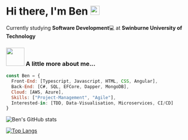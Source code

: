 
  
  
<h1>Hi there, I'm Ben <img src="https://media.giphy.com/media/hvRJCLFzcasrR4ia7z/giphy.gif" width="25px"> </h1>
  
  
Currently studying **Software Development**💻 at **Swinburne University of Technology**

  
### <img src="https://media.giphy.com/media/111ebonMs90YLu/giphy.gif" width="50"> A little more about me...  

```javascript
const Ben = {
  Front-End: [Typescript, Javascript, HTML, CSS, Angular],
  Back-End: [C#, SQL, EFCore, Dapper, MongoDB],
  Cloud: [AWS, Azure],
  Skills: ["Project-Management", "Agile"],
  Interested-in: [TDD, Data-Visualisation, Microservices, CI/CD]
}
```


![Ben's GitHub stats](https://github-readme-stats.vercel.app/api?username=BenGardiner123&show_icons=true&theme=radical)



[![Top Langs](https://github-readme-stats.vercel.app/api/top-langs/?username=BenGardiner123)](https://github.com/BenGardiner123/github-readme-stats)






